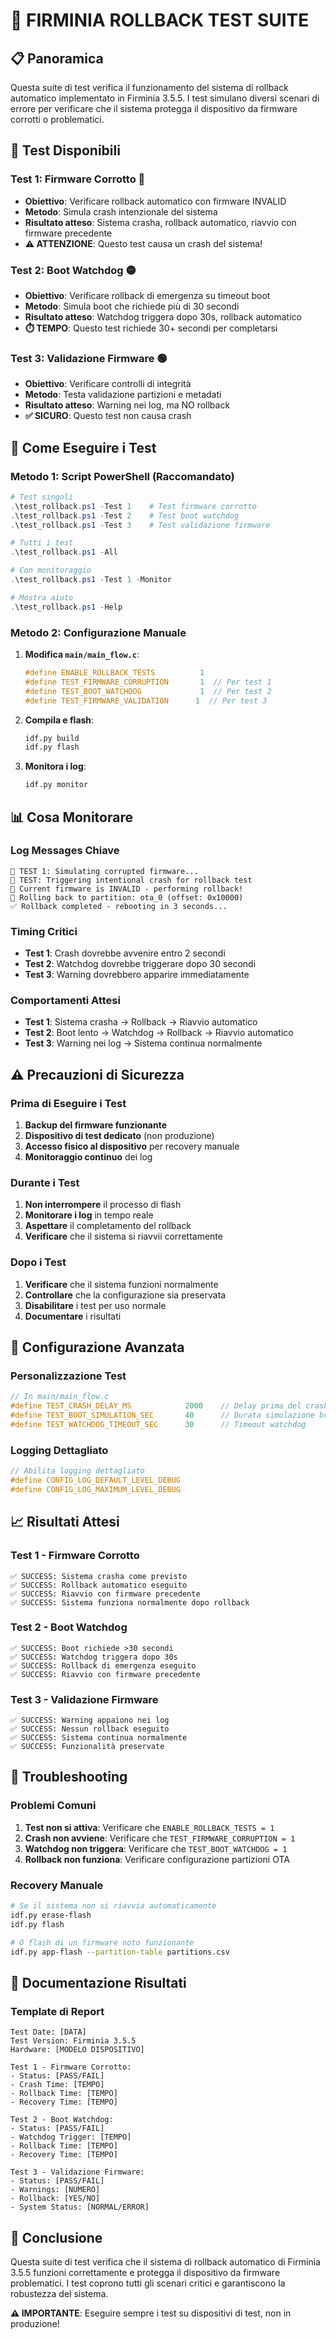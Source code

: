 # 🧪 **FIRMINIA ROLLBACK TEST SUITE**

## 📋 **Panoramica**

Questa suite di test verifica il funzionamento del sistema di rollback automatico implementato in Firminia 3.5.5. I test simulano diversi scenari di errore per verificare che il sistema protegga il dispositivo da firmware corrotti o problematici.

## 🎯 **Test Disponibili**

### **Test 1: Firmware Corrotto** 🔴
- **Obiettivo**: Verificare rollback automatico con firmware INVALID
- **Metodo**: Simula crash intenzionale del sistema
- **Risultato atteso**: Sistema crasha, rollback automatico, riavvio con firmware precedente
- **⚠️ ATTENZIONE**: Questo test causa un crash del sistema!

### **Test 2: Boot Watchdog** 🟡
- **Obiettivo**: Verificare rollback di emergenza su timeout boot
- **Metodo**: Simula boot che richiede più di 30 secondi
- **Risultato atteso**: Watchdog triggera dopo 30s, rollback automatico
- **⏱️ TEMPO**: Questo test richiede 30+ secondi per completarsi

### **Test 3: Validazione Firmware** 🟢
- **Obiettivo**: Verificare controlli di integrità
- **Metodo**: Testa validazione partizioni e metadati
- **Risultato atteso**: Warning nei log, ma NO rollback
- **✅ SICURO**: Questo test non causa crash

## 🚀 **Come Eseguire i Test**

### **Metodo 1: Script PowerShell (Raccomandato)**

```powershell
# Test singoli
.\test_rollback.ps1 -Test 1    # Test firmware corrotto
.\test_rollback.ps1 -Test 2    # Test boot watchdog
.\test_rollback.ps1 -Test 3    # Test validazione firmware

# Tutti i test
.\test_rollback.ps1 -All

# Con monitoraggio
.\test_rollback.ps1 -Test 1 -Monitor

# Mostra aiuto
.\test_rollback.ps1 -Help
```

### **Metodo 2: Configurazione Manuale**

1. **Modifica `main/main_flow.c`**:
   ```c
   #define ENABLE_ROLLBACK_TESTS          1
   #define TEST_FIRMWARE_CORRUPTION       1  // Per test 1
   #define TEST_BOOT_WATCHDOG             1  // Per test 2
   #define TEST_FIRMWARE_VALIDATION      1  // Per test 3
   ```

2. **Compila e flash**:
   ```bash
   idf.py build
   idf.py flash
   ```

3. **Monitora i log**:
   ```bash
   idf.py monitor
   ```

## 📊 **Cosa Monitorare**

### **Log Messages Chiave**
```
🧪 TEST 1: Simulating corrupted firmware...
🧪 TEST: Triggering intentional crash for rollback test
🚨 Current firmware is INVALID - performing rollback!
🔄 Rolling back to partition: ota_0 (offset: 0x10000)
✅ Rollback completed - rebooting in 3 seconds...
```

### **Timing Critici**
- **Test 1**: Crash dovrebbe avvenire entro 2 secondi
- **Test 2**: Watchdog dovrebbe triggerare dopo 30 secondi
- **Test 3**: Warning dovrebbero apparire immediatamente

### **Comportamenti Attesi**
- **Test 1**: Sistema crasha → Rollback → Riavvio automatico
- **Test 2**: Boot lento → Watchdog → Rollback → Riavvio automatico
- **Test 3**: Warning nei log → Sistema continua normalmente

## ⚠️ **Precauzioni di Sicurezza**

### **Prima di Eseguire i Test**
1. **Backup del firmware funzionante**
2. **Dispositivo di test dedicato** (non produzione)
3. **Accesso fisico al dispositivo** per recovery manuale
4. **Monitoraggio continuo** dei log

### **Durante i Test**
1. **Non interrompere** il processo di flash
2. **Monitorare i log** in tempo reale
3. **Aspettare** il completamento del rollback
4. **Verificare** che il sistema si riavvii correttamente

### **Dopo i Test**
1. **Verificare** che il sistema funzioni normalmente
2. **Controllare** che la configurazione sia preservata
3. **Disabilitare** i test per uso normale
4. **Documentare** i risultati

## 🔧 **Configurazione Avanzata**

### **Personalizzazione Test**
```c
// In main/main_flow.c
#define TEST_CRASH_DELAY_MS            2000    // Delay prima del crash
#define TEST_BOOT_SIMULATION_SEC       40      // Durata simulazione boot
#define TEST_WATCHDOG_TIMEOUT_SEC      30      // Timeout watchdog
```

### **Logging Dettagliato**
```c
// Abilita logging dettagliato
#define CONFIG_LOG_DEFAULT_LEVEL_DEBUG
#define CONFIG_LOG_MAXIMUM_LEVEL_DEBUG
```

## 📈 **Risultati Attesi**

### **Test 1 - Firmware Corrotto**
```
✅ SUCCESS: Sistema crasha come previsto
✅ SUCCESS: Rollback automatico eseguito
✅ SUCCESS: Riavvio con firmware precedente
✅ SUCCESS: Sistema funziona normalmente dopo rollback
```

### **Test 2 - Boot Watchdog**
```
✅ SUCCESS: Boot richiede >30 secondi
✅ SUCCESS: Watchdog triggera dopo 30s
✅ SUCCESS: Rollback di emergenza eseguito
✅ SUCCESS: Riavvio con firmware precedente
```

### **Test 3 - Validazione Firmware**
```
✅ SUCCESS: Warning appaiono nei log
✅ SUCCESS: Nessun rollback eseguito
✅ SUCCESS: Sistema continua normalmente
✅ SUCCESS: Funzionalità preservate
```

## 🐛 **Troubleshooting**

### **Problemi Comuni**
1. **Test non si attiva**: Verificare che `ENABLE_ROLLBACK_TESTS = 1`
2. **Crash non avviene**: Verificare che `TEST_FIRMWARE_CORRUPTION = 1`
3. **Watchdog non triggera**: Verificare che `TEST_BOOT_WATCHDOG = 1`
4. **Rollback non funziona**: Verificare configurazione partizioni OTA

### **Recovery Manuale**
```bash
# Se il sistema non si riavvia automaticamente
idf.py erase-flash
idf.py flash

# O flash di un firmware noto funzionante
idf.py app-flash --partition-table partitions.csv
```

## 📝 **Documentazione Risultati**

### **Template di Report**
```
Test Date: [DATA]
Test Version: Firminia 3.5.5
Hardware: [MODELO DISPOSITIVO]

Test 1 - Firmware Corrotto:
- Status: [PASS/FAIL]
- Crash Time: [TEMPO]
- Rollback Time: [TEMPO]
- Recovery Time: [TEMPO]

Test 2 - Boot Watchdog:
- Status: [PASS/FAIL]
- Watchdog Trigger: [TEMPO]
- Rollback Time: [TEMPO]
- Recovery Time: [TEMPO]

Test 3 - Validazione Firmware:
- Status: [PASS/FAIL]
- Warnings: [NUMERO]
- Rollback: [YES/NO]
- System Status: [NORMAL/ERROR]
```

## 🎉 **Conclusione**

Questa suite di test verifica che il sistema di rollback automatico di Firminia 3.5.5 funzioni correttamente e protegga il dispositivo da firmware problematici. I test coprono tutti gli scenari critici e garantiscono la robustezza del sistema.

**⚠️ IMPORTANTE**: Eseguire sempre i test su dispositivi di test, non in produzione!

